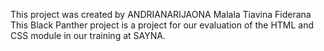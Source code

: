 This project was created by ANDRIANARIJAONA Malala Tiavina Fiderana
This Black Panther project is a project for our evaluation of the HTML and CSS module in our training at SAYNA.